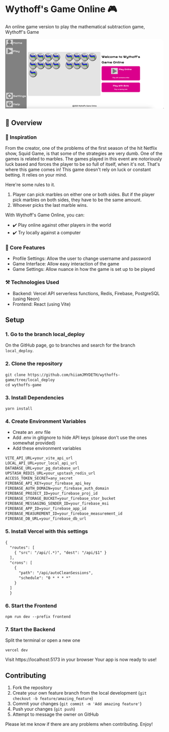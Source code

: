 # Wythoff's Game Online 🎮

An online game version to play the mathematical subtraction game, Wythoff's Game

![wythoffs-game-img](./frontend/src/assets/Screenshot%200007-09-05%20at%2018.21.07.png)

## 📌 Overview

### 🎯 Inspiration

From the creator, one of the problems of the first season of the hit Netflix show, Squid Game, is that some of the strategies are very dumb. One of the games is related to marbles. The games played in this event are notoriously luck based and forces the player to be so full of itself, when it's not. That's where this game comes in! This game doesn't rely on luck or constant betting. It relies on your mind. 

Here're some rules to it. 

1. Player can pick marbles on either one or both sides. But if the player pick marbles on both sides, they have to be the same amount.
2. Whoever picks the last marble wins.

With Wythoff's Game Online, you can:

- ✔️ Play online against other players in the world
- ✔️ Try locally against a computer

### 🚀 Core Features
- Profile Settings: Allow the user to change username and password
- Game Interface: Allow easy interaction of the game
- Game Settings: Allow nuance in how the game is set up to be played

### ⚒️ Technologies Used
- Backend: Vercel API serverless functions, Redis, Firebase, PostgreSQL (using Neon)
- Frontend: React (using Vite)

## Setup
### 1. Go to the branch local_deploy
On the GitHub page, go to branches and search for the branch `local_deploy`. 
### 2. Clone the repository
```
git clone https://github.com/hiiamJMYDETH/wythoffs-game/tree/local_deploy
cd wythoffs-game
```
### 3. Install Dependencies
```
yarn install
```
### 4. Create Environment Variables
* Create an .env file
* Add .env in gitignore to hide API keys (please don't use the ones somewhat provided)
* Add these environment variables
```
VITE_API_URL=your_vite_api_url
LOCAL_API_URL=your_local_api_url
DATABASE_URL=your_pg_database_url
UPSTASH_REDIS_URL=your_upstash_redis_url
ACCESS_TOKEN_SECRET=any_secret
FIREBASE_API_KEY=your_firebase_api_key
FIREBASE_AUTH_DOMAIN=your_firebase_auth_domain
FIREBASE_PROJECT_ID=your_firebase_proj_id
FIREBASE_STORAGE_BUCKET=your_firebase_stor_bucket
FIREBASE_MESSAGING_SENDER_ID=your_firebase_msi
FIREBASE_APP_ID=your_firebase_app_id
FIREBASE_MEASUREMENT_ID=your_firebase_measurement_id
FIREBASE_DB_URL=your_firebase_db_url
```
### 5. Install Vercel with this settings
```
{
  "routes": [
    { "src": "/api/(.*)", "dest": "/api/$1" }
  ],
  "crons": [
    {
      "path": "/api/autoCleanSessions",
      "schedule": "0 * * * *"
    }
  ]
  }
```
### 6. Start the Frontend
```
npm run dev --prefix frontend
```
### 7. Start the Backend
Split the terminal or open a new one
```
vercel dev
```
Visit https://localhost:5173 in your browser
Your app is now ready to use!

## Contributing
1. Fork the repository
2. Create your own feature branch from the local development (`git checkout -b feature/amazing_feature`)
3. Commit your changes (`git commit -m 'Add amazing feature'`)
4. Push your changes (`git push`)
5. Attempt to message the owner on GitHub

Please let me know if there are any problems when contributing. 
Enjoy!